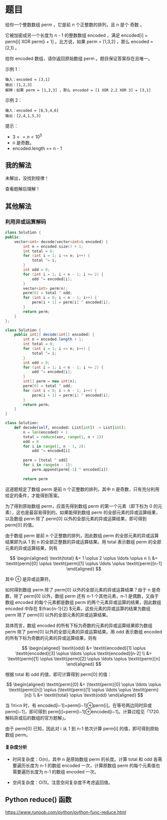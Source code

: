 # 题目

给你一个整数数组 perm ，它是前 n 个正整数的排列，且 n 是个 奇数 。

它被加密成另一个长度为 n - 1 的整数数组 encoded ，满足 encoded[i] = perm[i] XOR perm[i + 1] 。比方说，如果 perm = [1,3,2] ，那么 encoded = [2,1] 。

给你 encoded 数组，请你返回原始数组 perm 。题目保证答案存在且唯一。

示例 1：

```
输入：encoded = [3,1]
输出：[1,2,3]
解释：如果 perm = [1,2,3] ，那么 encoded = [1 XOR 2,2 XOR 3] = [3,1]
```

示例 2：

```
输入：encoded = [6,5,4,6]
输出：[2,4,1,5,3]
```


提示：

- $3 <= n < 10^5$
- n 是奇数。
- encoded.length == n - 1

## 我的解法

未解出，没找到规律！

查看题解后理解！

## 其他解法

### 利用异或运算解码

```c++
class Solution {
public:
    vector<int> decode(vector<int>& encoded) {
        int n = encoded.size() + 1;
        int total = 0;
        for (int i = 1; i <= n; i++) {
            total ^= i;
        }
        int odd = 0;
        for (int i = 1; i < n - 1; i += 2) {
            odd ^= encoded[i];
        }
        vector<int> perm(n);
        perm[0] = total ^ odd;
        for (int i = 0; i < n - 1; i++) {
            perm[i + 1] = perm[i] ^ encoded[i];
        }
        return perm;
    }
};
```

```java
class Solution {
    public int[] decode(int[] encoded) {
        int n = encoded.length + 1;
        int total = 0;
        for (int i = 1; i <= n; i++) {
            total ^= i;
        }
        int odd = 0;
        for (int i = 1; i < n - 1; i += 2) {
            odd ^= encoded[i];
        }
        int[] perm = new int[n];
        perm[0] = total ^ odd;
        for (int i = 0; i < n - 1; i++) {
            perm[i + 1] = perm[i] ^ encoded[i];
        }
        return perm;
    }
}
```

```python
class Solution:
    def decode(self, encoded: List[int]) -> List[int]:
        n = len(encoded) + 1
        total = reduce(xor, range(1, n + 1))
        odd = 0
        for i in range(1, n - 1, 2):
            odd ^= encoded[i]
        
        perm = [total ^ odd]
        for i in range(n - 1):
            perm.append(perm[-1] ^ encoded[i])
        
        return perm
```

这道题规定了数组 perm 是前 n 个正整数的排列，其中 n 是奇数，只有充分利用给定的条件，才能得到答案。

为了得到原始数组 perm，应首先得到数组 perm 的第一个元素（即下标为 0 的元素），这也是最容易得到的。如果能得到数组 perm 的全部元素的异或运算结果，以及数组 perm 除了 perm[0] 以外的全部元素的异或运算结果，即可得到 perm[0] 的值。

由于数组 perm 是前 n 个正整数的排列，因此数组 perm 的全部元素的异或运算结果即为从 1 到 n 的全部正整数的异或运算结果。用 total 表示数组 perm 的全部元素的异或运算结果，则有

$$
\begin{aligned} \textit{total} &= 1 \oplus 2 \oplus \ldots \oplus n \\ &= \textit{perm}[0] \oplus \textit{perm}[1] \oplus \ldots \oplus \textit{perm}[n-1] \end{aligned}
$$

其中 ⊕ 是异或运算符。

如何得到数组 perm 除了 perm[0] 以外的全部元素的异或运算结果？由于 n 是奇数，除了 perm[0] 以外，数组 perm 还有 n-1 个其他元素，n-1 是偶数，又由于数组 encoded 的每个元素都是数组 perm 的两个元素异或运算的结果，因此数组 encoded 中存在 $\frac{n-1}{2} $元素，这些元素的异或运算的结果为数组 perm 除了 perm[0] 以外的全部元素的异或运算结果。

具体而言，数组 encoded 的所有下标为奇数的元素的异或运算结果即为数组 perm 除了 perm[0] 以外的全部元素的异或运算结果。用 odd 表示数组 encoded 的所有下标为奇数的元素的异或运算结果，则有

$$
\begin{aligned} \textit{odd} &= \textit{encoded}[1] \oplus \textit{encoded}[3] \oplus \ldots \oplus \textit{encoded}[n-2] \\ &= \textit{perm}[1] \oplus \textit{perm}[2] \oplus \ldots \oplus \textit{perm}[n] \end{aligned}
$$

根据 total 和 odd 的值，即可计算得到 perm[0] 的值：

$$
\begin{aligned} \textit{perm}[0] &= (\textit{perm}[0] \oplus \ldots \oplus \textit{perm}[n]) \oplus (\textit{perm}[1] \oplus \ldots \oplus \textit{perm}[n]) \\ &= \textit{total} \oplus \textit{odd} \end{aligned}
$$

当 1≤i<n 时，有 encoded[i−1]=perm[i−1]⊕perm[i]。在等号两边同时异或 perm[i−1]，即可得到 perm[i]=perm[i−1]⊕encoded[i−1]。计算过程见「1720. 解码异或后的数组的官方题解」。

由于 perm[0] 已知，因此对 i 从 1 到 n-1 依次计算 perm[i] 的值，即可得到原始数组 perm。

#### 复杂度分析

- 时间复杂度：O(n)，其中 n 是原始数组 perm 的长度。计算 total 和 odd 各需要遍历长度为 n-1 的数组 encoded 一次，计算原数组 perm 的每个元素值也需要遍历长度为 n-1 的数组 encoded 一次。

- 空间复杂度：O(1)。注意空间复杂度不考虑返回值。


## Python reduce() 函数

https://www.runoob.com/python/python-func-reduce.html

